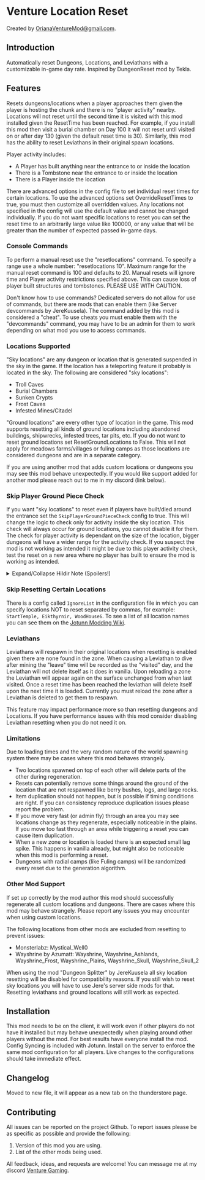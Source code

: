 # Venture Location Reset

Created by [OrianaVentureMod@gmail.com](https://github.com/OrianaVenture/VentureValheim).

## Introduction

Automatically reset Dungeons, Locations, and Leviathans with a customizable in-game day rate. Inspired by DungeonReset mod by Tekla.

## Features

Resets dungeons/locations when a player approaches them given the player is hosting the chunk and there is no "player activity" nearby. Locations will not reset until the second time it is visited with this mod installed given the ResetTime has been reached. For example, if you install this mod then visit a burial chamber on Day 100 it will not reset until visited on or after day 130 (given the default reset time is 30). Similarly, this mod has the ability to reset Leviathans in their original spawn locations.

Player activity includes:

* A Player has built anything near the entrance to or inside the location
* There is a Tombstone near the entrance to or inside the location
* There is a Player inside the location

There are advanced options in the config file to set individual reset times for certain locations. To use the advanced options set OverrideResetTimes to true, you must then customize all overridden values. Any locations not specified in the config will use the default value and cannot be changed individually. If you do not want specific locations to reset you can set the reset time to an arbitrarily large value like 100000, or any value that will be greater than the number of expected passed in-game days.

### Console Commands

To perform a manual reset use the "resetlocations" command. To specify a range use a whole number: "resetlocations 10". Maximum range for the manual reset command is 100 and defaults to 20. Manual resets will ignore time and Player activity restrictions specified above. This can cause loss of player built structures and tombstones. PLEASE USE WITH CAUTION.

Don't know how to use commands? Dedicated servers do not allow for use of commands, but there are mods that can enable them (like Server devcommands by JereKuusela). The command added by this mod is considered a "cheat". To use cheats you must enable them with the "devcommands" command, you may have to be an admin for them to work depending on what mod you use to access commands.

### Locations Supported

"Sky locations" are any dungeon or location that is generated suspended in the sky in the game. If the location has a teleporting feature it probably is located in the sky. The following are considered "sky locations":

* Troll Caves
* Burial Chambers
* Sunken Crypts
* Frost Caves
* Infested Mines/Citadel

"Ground locations" are every other type of location in the game. This mod supports resetting all kinds of ground locations including abandoned buildings, shipwrecks, infested trees, tar pits, etc. If you do not want to reset ground locations set ResetGroundLocations to False. This will not apply for meadows farms/villages or fuling camps as those locations are considered dungeons and are in a separate category.

If you are using another mod that adds custom locations or dungeons you may see this mod behave unexpectedly. If you would like support added for another mod please reach out to me in my discord (link below).

### Skip Player Ground Piece Check

If you want "sky locations" to reset even if players have built/died around the entrance set the ``SkipPlayerGroundPieceCheck`` config to true. This will change the logic to check only for activity inside the sky location. This check will always occur for ground locations, you cannot disable it for them. The check for player activity is dependant on the size of the location, bigger dungeons will have a wider range for the activity check. If you suspect the mod is not working as intended it might be due to this player activity check, test the reset on a new area where no player has built to ensure the mod is working as intended.

<details close>
<summary>Expand/Collapse Hildir Note (Spoilers!)</summary>

You may notice that Sealed Towers (Hildir plains dungeon) are not resetting. Since you must build to enter the tower it is very likely the mod is detecting your player placed pieces and is refusing to reset. Your placed pieces must be about 16 meters away from the tower itself, or about 8 wooden walls length. If you do not see a log line like "Done regenerating location Hildir_plainsfortress ..." then it did not reset. Turn on bepinex debug logs to see more detailed information.

</details>

### Skip Resetting Certain Locations

There is a config called ``IgnoreList`` in the configuration file in which you can specify locations NOT to reset separated by commas, for example: ``StartTemple, Eikthyrnir, WoodHouse6``. To see a list of all location names you can see them on the [Jotunn Modding Wiki](https://valheim-modding.github.io/Jotunn/data/zones/location-list.html).

### Leviathans

Leviathans will respawn in their original locations when resetting is enabled given there are none found in the zone. When causing a Leviathan to dive after mining the "leave" time will be recorded as the "visited" day, and the Leviathan will not delete itself as it does in vanilla. Upon reloading a zone the Leviathan will appear again on the surface unchanged from when last visited. Once a reset time has been reached the leviathan will delete itself upon the next time it is loaded. Currently you must reload the zone after a Leviathan is deleted to get them to respawn.

This feature may impact performance more so than resetting dungeons and Locations. If you have performance issues with this mod consider disabling Leviathan resetting when you do not need it on.

### Limitations

Due to loading times and the very random nature of the world spawning system there may be cases where this mod behaves strangely.

* Two locations spawned on top of each other will delete parts of the other during regeneration.
* Resets can potentially remove some things around the ground of the location that are not respawned like berry bushes, logs, and large rocks.
* Item duplication should not happen, but is possible if timing conditions are right. If you can consistency reproduce duplication issues please report the problem.
* If you move very fast (or admin fly) through an area you may see locations change as they regenerate, especially noticeable in the plains. If you move too fast through an area while triggering a reset you can cause item duplication.
* When a new zone or location is loaded there is an expected small lag spike. This happens in vanilla already, but might also be noticeable when this mod is performing a reset.
* Dungeons with radial camps (like Fuling camps) will be randomized every reset due to the generation algorithm.

### Other Mod Support

If set up correctly by the mod author this mod should successfully regenerate all custom locations and dungeons. There are cases where this mod may behave strangely. Please report any issues you may encounter when using custom locations.

The following locations from other mods are excluded from resetting to prevent issues:

* Monsterlabz: Mystical_Well0
* Wayshrine by Azumatt: Wayshrine, Wayshrine_Ashlands, Wayshrine_Frost, Wayshrine_Plains, Wayshrine_Skull, Wayshrine_Skull_2

When using the mod "Dungeon Splitter" by JereKuusela all sky location resetting will be disabled for compatibility reasons. If you still wish to reset sky locations you will have to use Jere's server side mods for that. Resetting leviathans and ground locations will still work as expected.

## Installation

This mod needs to be on the client, it will work even if other players do not have it installed but may behave unexpectedly when playing around other players without the mod. For best results have everyone install the mod. Config Syncing is included with Jotunn. Install on the server to enforce the same mod configuration for all players. Live changes to the configurations should take immediate effect.

## Changelog

Moved to new file, it will appear as a new tab on the thunderstore page.

## Contributing

All issues can be reported on the project Github. To report issues please be as specific as possible and provide the following:

1. Version of this mod you are using.
2. List of the other mods being used.

All feedback, ideas, and requests are welcome! You can message me at my discord [Venture Gaming](https://discord.gg/tAd5hapt88).
